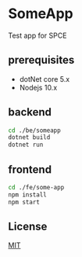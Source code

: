 # SomeApp

Test app for SPCE

## prerequisites
* dotNet core 5.x
* Nodejs 10.x
## backend

```bash
cd ./be/someapp
dotnet build
dotnet run
```

## frontend

```bash
cd ./fe/some-app
npm install
npm start
```

## License
[MIT](https://choosealicense.com/licenses/mit/)